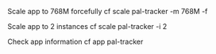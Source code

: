 Scale app to 768M forcefully
cf scale pal-tracker -m 768M -f

Scale app to 2 instances 
cf scale pal-tracker -i 2

Check app information
 cf app pal-tracker
